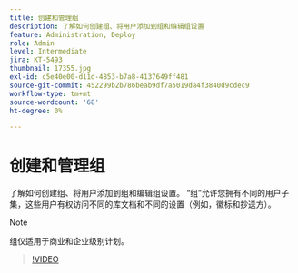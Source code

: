 ```yaml
---
title: 创建和管理组
description: 了解如何创建组、将用户添加到组和编辑组设置
feature: Administration, Deploy
role: Admin
level: Intermediate
jira: KT-5493
thumbnail: 17355.jpg
exl-id: c5e40e00-d11d-4853-b7a8-4137649ff481
source-git-commit: 452299b2b786beab9df7a5019da4f3840d9cdec9
workflow-type: tm+mt
source-wordcount: '68'
ht-degree: 0%

---
```


# 创建和管理组

了解如何创建组、将用户添加到组和编辑组设置。 “组”允许您拥有不同的用户子集，这些用户有权访问不同的库文档和不同的设置（例如，徽标和抄送方）。

>[!NOTE]
>
>组仅适用于商业和企业级别计划。

>[!VIDEO](https://video.tv.adobe.com/v/3411246?quality=12&learn=on&hidetitle=true&captions=chi_hans)

